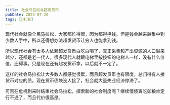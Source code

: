 ```yaml
---
title: 社会马拉松与超发货币
pubDate: 2024-07-20
tags: [👫社会]
---
```


现代社会就像全民马拉松，大家都忙得很，因为都得挣钱。但是钱会越来越集中到少数人手中，所以还得想办法超发货币让穷人也能拿到钱。

所以现代社会有太多人依赖超发货币白吃白喝了，真正采集和产出资源的人口越来越少，还都是老一代人。很多现代人就跟电梯里按按钮的电梯人一样，没有什么价值，还碍事。只是现在还有超发货币拿，以后就不一定了。

这样的社会马拉松让大多数人都感觉很累，而且超发货币也有限度，总归得有人接货币对应的债。现在货币债块没人接了，社会就大量失业经济停滞了。

可否在危机到来时结束社会马拉松，探索新的社会制度呢？继续借债寅吃卯粮肯定行不通了，而且代价很高昂。
